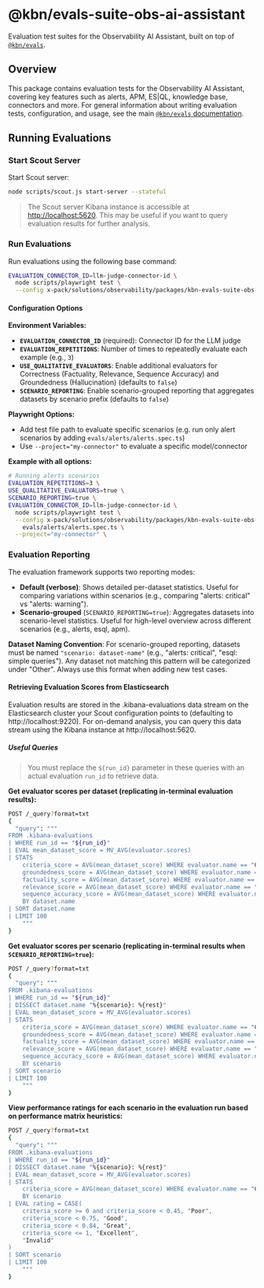 # @kbn/evals-suite-obs-ai-assistant

Evaluation test suites for the Observability AI Assistant, built on top of [`@kbn/evals`](../../../platform/packages/shared/kbn-evals/README.md).

## Overview

This package contains evaluation tests for the Observability AI Assistant, covering key features such as alerts, APM, ES|QL, knowledge base, connectors and more.
For general information about writing evaluation tests, configuration, and usage, see the main [`@kbn/evals` documentation](../../../platform/packages/shared/kbn-evals/README.md).

## Running Evaluations

### Start Scout Server

Start Scout server:

```bash
node scripts/scout.js start-server --stateful
```

> The Scout server Kibana instance is accessible at <http://localhost:5620>. This may be useful if you want to query evaluation results for further analysis.

### Run Evaluations

Run evaluations using the following base command:

```bash
EVALUATION_CONNECTOR_ID=llm-judge-connector-id \
  node scripts/playwright test \
  --config x-pack/solutions/observability/packages/kbn-evals-suite-obs-ai-assistant/playwright.config.ts
```

#### Configuration Options

**Environment Variables:**

- **`EVALUATION_CONNECTOR_ID`** (required): Connector ID for the LLM judge
- **`EVALUATION_REPETITIONS`**: Number of times to repeatedly evaluate each example (e.g., `3`)
- **`USE_QUALITATIVE_EVALUATORS`**: Enable additional evaluators for Correctness (Factuality, Relevance, Sequence Accuracy) and Groundedness (Hallucination) (defaults to `false`)
- **`SCENARIO_REPORTING`**: Enable scenario-grouped reporting that aggregates datasets by scenario prefix (defaults to `false`)

**Playwright Options:**

- Add test file path to evaluate specific scenarios (e.g. run only alert scenarios by adding `evals/alerts/alerts.spec.ts`)
- Use `--project="my-connector"` to evaluate a specific model/connector

**Example with all options:**

```bash
# Running alerts scenarios
EVALUATION_REPETITIONS=3 \
USE_QUALITATIVE_EVALUATORS=true \
SCENARIO_REPORTING=true \
EVALUATION_CONNECTOR_ID=llm-judge-connector-id \
  node scripts/playwright test \
  --config x-pack/solutions/observability/packages/kbn-evals-suite-obs-ai-assistant/playwright.config.ts \
    evals/alerts/alerts.spec.ts \
  --project="my-connector" \
```

### Evaluation Reporting

The evaluation framework supports two reporting modes:

- **Default (verbose)**: Shows detailed per-dataset statistics. Useful for comparing variations within scenarios (e.g., comparing "alerts: critical" vs "alerts: warning").
- **Scenario-grouped** (`SCENARIO_REPORTING=true`): Aggregates datasets into scenario-level statistics. Useful for high-level overview across different scenarios (e.g., alerts, esql, apm).

**Dataset Naming Convention**: For scenario-grouped reporting, datasets must be named `"scenario: dataset-name"` (e.g., "alerts: critical", "esql: simple queries"). Any dataset not matching this pattern will be categorized under "Other". Always use this format when adding new test cases.

#### Retrieving Evaluation Scores from Elasticsearch

Evaluation results are stored in the .kibana-evaluations data stream on the Elasticsearch cluster your Scout configuration points to (defaulting to http://localhost:9220). For on-demand analysis, you can query this data stream using the Kibana instance at http://localhost:5620.

##### Useful Queries

> You must replace the `${run_id}` parameter in these queries with an actual evaluation `run_id` to retrieve data.

**Get evaluator scores per dataset (replicating in-terminal evaluation results):**

```bash
POST /_query?format=txt
{
  "query": """
FROM .kibana-evaluations
| WHERE run_id == "${run_id}"
| EVAL mean_dataset_score = MV_AVG(evaluator.scores)
| STATS
    criteria_score = AVG(mean_dataset_score) WHERE evaluator.name == "Criteria",
    groundedness_score = AVG(mean_dataset_score) WHERE evaluator.name == "Groundedness",
    factuality_score = AVG(mean_dataset_score) WHERE evaluator.name == "Factuality",
    relevance_score = AVG(mean_dataset_score) WHERE evaluator.name == "Relevance",
    sequence_accuracy_score = AVG(mean_dataset_score) WHERE evaluator.name == "Sequence Accuracy"
    BY dataset.name
| SORT dataset.name
| LIMIT 100
    """
}
```

**Get evaluator scores per scenario (replicating in-terminal results when `SCENARIO_REPORTING=true`):**

```bash
POST /_query?format=txt
{
  "query": """
FROM .kibana-evaluations
| WHERE run_id == "${run_id}"
| DISSECT dataset.name "%{scenario}: %{rest}"
| EVAL mean_dataset_score = MV_AVG(evaluator.scores)
| STATS
    criteria_score = AVG(mean_dataset_score) WHERE evaluator.name == "Criteria",
    groundedness_score = AVG(mean_dataset_score) WHERE evaluator.name == "Groundedness",
    factuality_score = AVG(mean_dataset_score) WHERE evaluator.name == "Factuality",
    relevance_score = AVG(mean_dataset_score) WHERE evaluator.name == "Relevance",
    sequence_accuracy_score = AVG(mean_dataset_score) WHERE evaluator.name == "Sequence Accuracy"
    BY scenario
| SORT scenario
| LIMIT 100
    """
}
```

**View performance ratings for each scenario in the evaluation run based on performance matrix heuristics:**

```bash
POST /_query?format=txt
{
  "query": """
FROM .kibana-evaluations
| WHERE run_id == "${run_id}"
| DISSECT dataset.name "%{scenario}: %{rest}"
| EVAL mean_dataset_score = MV_AVG(evaluator.scores)
| STATS
    criteria_score = AVG(mean_dataset_score) WHERE evaluator.name == "Criteria"
    BY scenario
| EVAL rating = CASE(
    criteria_score >= 0 and criteria_score < 0.45, "Poor",
    criteria_score < 0.75, "Good",
    criteria_score < 0.84, "Great",
    criteria_score <= 1, "Excellent",
    "Invalid"
)
| SORT scenario
| LIMIT 100
    """
}
```
